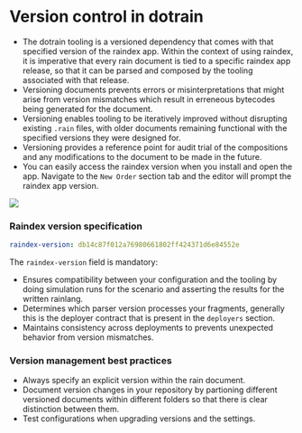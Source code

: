 # Version control in dotrain


- The dotrain tooling is a versioned dependency that comes with that specified version of the raindex app. Within the context of using raindex, it is imperative that every rain document is tied to a specific raindex app release, so that it can be parsed and composed by the tooling associated with that release.
- Versioning documents prevents errors or misinterpretations that might arise from version mismatches which result in erreneous bytecodes being generated for the document.
- Versioning enables tooling to be iteratively improved without disrupting existing `.rain` files, with older documents remaining functional with the specified versions they were designed for.
- Versioning provides a reference point for audit trial of the compositions and any modifications to the document to be made in the future. 
- You can easily access the raindex version when you install and open the app. Navigate to the `New Order` section tab and the editor will prompt the raindex app version.

<img src="/img/raindex/raindex_version.png" />  

### Raindex version specification
```yaml
raindex-version: db14c87f012a76980661802ff424371d6e84552e
```
The `raindex-version` field is mandatory:
* Ensures compatibility between your configuration and the tooling by doing simulation runs for the scenario and asserting the results for the written rainlang.
* Determines which parser version processes your fragments, generally this is the deployer contract that is present in the `deployers` section. 
* Maintains consistency across deployments to prevents unexpected behavior from version mismatches.

### Version management best practices
* Always specify an explicit version within the rain document.
* Document version changes in your repository by partioning different versioned documents within different folders so that there is clear distinction between them.
* Test configurations when upgrading versions and the settings.

